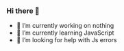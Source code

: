 ### Hi there 👋

- 🔭 I’m currently working on nothing
- 🌱 I’m currently learning JavaScript
- 🤔 I’m looking for help with Js errors
